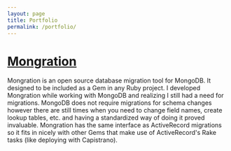 ```yaml
---
layout: page
title: Portfolio
permalink: /portfolio/
---
```


# [Mongration](http://www.github.com/kcdragon/mongration)

Mongration is an open source database migration tool for MongoDB. It designed to be included as a Gem in any Ruby project. I developed Mongration while working with MongoDB and realizing I still had a need for migrations. MongoDB does not require migrations for schema changes however there are still times when you need to change field names, create lookup tables, etc. and having a standardized way of doing it proved invaluable. Mongration has the same interface as ActiveRecord migrations so it fits in nicely with other Gems that make use of ActiveRecord's Rake tasks (like deploying with Capistrano).
